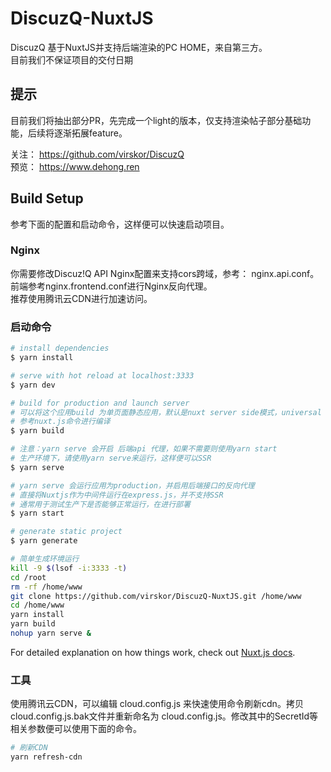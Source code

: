 # DiscuzQ-NuxtJS
DiscuzQ 基于NuxtJS并支持后端渲染的PC HOME，来自第三方。  
目前我们不保证项目的交付日期

## 提示
目前我们将抽出部分PR，先完成一个light的版本，仅支持渲染帖子部分基础功能，后续将逐渐拓展feature。

关注： https://github.com/virskor/DiscuzQ  
预览： https://www.dehong.ren  


## Build Setup
参考下面的配置和启动命令，这样便可以快速启动项目。

### Nginx
你需要修改Discuz!Q API Nginx配置来支持cors跨域，参考： nginx.api.conf。  
前端参考nginx.frontend.conf进行Nginx反向代理。  
推荐使用腾讯云CDN进行加速访问。

### 启动命令

```bash
# install dependencies
$ yarn install

# serve with hot reload at localhost:3333
$ yarn dev

# build for production and launch server
# 可以将这个应用build 为单页面静态应用，默认是nuxt server side模式，universal
# 参考nuxt.js命令进行编译
$ yarn build

# 注意：yarn serve 会开启 后端api 代理，如果不需要则使用yarn start
# 生产环境下，请使用yarn serve来运行，这样便可以SSR
$ yarn serve

# yarn serve 会运行应用为production，并启用后端接口的反向代理
# 直接将Nuxtjs作为中间件运行在express.js，并不支持SSR
# 通常用于测试生产下是否能够正常运行，在进行部署
$ yarn start

# generate static project
$ yarn generate

# 简单生成环境运行
kill -9 $(lsof -i:3333 -t)
cd /root
rm -rf /home/www
git clone https://github.com/virskor/DiscuzQ-NuxtJS.git /home/www
cd /home/www
yarn install
yarn build
nohup yarn serve &
```

For detailed explanation on how things work, check out [Nuxt.js docs](https://nuxtjs.org).

### 工具
使用腾讯云CDN，可以编辑 cloud.config.js 来快速使用命令刷新cdn。拷贝cloud.config.js.bak文件并重新命名为 cloud.config.js。修改其中的SecretId等相关参数便可以使用下面的命令。  
```bash
# 刷新CDN
yarn refresh-cdn
```